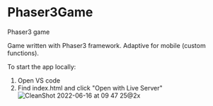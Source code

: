# Phaser3Game
Phaser3 game


Game written with Phaser3 framework. Adaptive for mobile (custom functions).


To start the app locally:

1. Open VS code
2. Find index.html and click "Open with Live Server"![CleanShot 2022-06-16 at 09 47 25@2x](https://user-images.githubusercontent.com/105796964/174009137-7d8cefbc-72db-430d-adfe-1b491bdec807.png)

